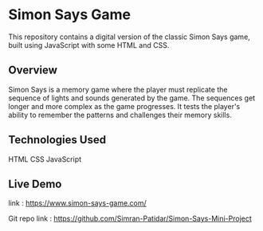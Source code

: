 
# Simon Says Game

This repository contains a digital version of the classic Simon Says game, built using JavaScript with some HTML and CSS.

## Overview

Simon Says is a memory game where the player must replicate the sequence of lights and sounds generated by the game. The sequences get longer and more complex as the game progresses. It tests the player's ability to remember the patterns and challenges their memory skills.

## Technologies Used 

HTML
CSS 
JavaScript

## Live Demo

link : https://www.simon-says-game.com/

Git repo link : https://github.com/Simran-Patidar/Simon-Says-Mini-Project


